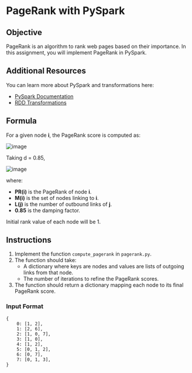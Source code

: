 # PageRank with PySpark

## Objective
PageRank is an algorithm to rank web pages based on their importance. 
In this assignment, you will implement PageRank in PySpark.

## Additional Resources
You can learn more about PySpark and transformations here:
- [PySpark Documentation](https://spark.apache.org/docs/latest/rdd-programming-guide.html)
- [RDD Transformations](https://spark.apache.org/docs/latest/rdd-programming-guide.html#transformations)

## Formula
For a given node **i**, the PageRank score is computed as:

![image](https://github.com/user-attachments/assets/2ca35a24-4030-4d7c-ad09-df10a5969bed)

Taking d = 0.85, 

![image](https://github.com/user-attachments/assets/91e8f06d-44f7-484f-b13c-efaa0c731dcd)

where:
- **PR(i)** is the PageRank of node **i**.
- **M(i)** is the set of nodes linking to **i**.
- **L(j)** is the number of outbound links of **j**.
- **0.85** is the damping factor.

Initial rank value of each node will be 1. 

## Instructions
1. Implement the function `compute_pagerank` in `pagerank.py`.
2. The function should take:
   - A dictionary where keys are nodes and values are lists of outgoing links from that node.
   - The number of iterations to refine the PageRank scores.
3. The function should return a dictionary mapping each node to its final PageRank score.

### Input Format
```
{
    0: [1, 2],
    1: [2, 6],
    2: [1, 0, 7],
    3: [1, 0],
    4: [1, 2],
    5: [0, 1, 2],
    6: [0, 7],
    7: [0, 1, 3],
}
```
